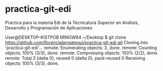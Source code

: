 # practica-git-edi
Practica para la materia Edi de la Tecnicatura Superior en Análisis, Desarrollo y Programación de Aplicaciones

User@DESKTOP-KISTPOB MINGW64 ~/Desktop
$ git clone https://github.com/florencialarreategui/practica-git-edi.git
Cloning into 'practica-git-edi'...
remote: Enumerating objects: 3, done.
remote: Counting objects: 100% (3/3), done.
remote: Compressing objects: 100% (2/2), done.
remote: Total 3 (delta 0), reused 0 (delta 0), pack-reused 0
Receiving objects: 100% (3/3), done.


